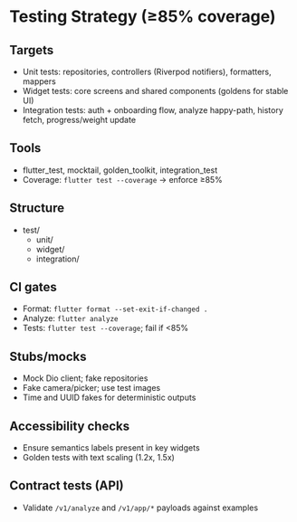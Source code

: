 # Testing Strategy (≥85% coverage)

## Targets
- Unit tests: repositories, controllers (Riverpod notifiers), formatters, mappers
- Widget tests: core screens and shared components (goldens for stable UI)
- Integration tests: auth + onboarding flow, analyze happy-path, history fetch, progress/weight update

## Tools
- flutter_test, mocktail, golden_toolkit, integration_test
- Coverage: `flutter test --coverage` → enforce ≥85%

## Structure
- test/
  - unit/
  - widget/
  - integration/

## CI gates
- Format: `flutter format --set-exit-if-changed .`
- Analyze: `flutter analyze`
- Tests: `flutter test --coverage`; fail if <85%

## Stubs/mocks
- Mock Dio client; fake repositories
- Fake camera/picker; use test images
- Time and UUID fakes for deterministic outputs

## Accessibility checks
- Ensure semantics labels present in key widgets
- Golden tests with text scaling (1.2x, 1.5x)

## Contract tests (API)
- Validate `/v1/analyze` and `/v1/app/*` payloads against examples
